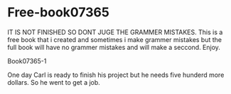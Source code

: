 # Free-book07365
IT IS NOT FINISHED SO DONT JUGE THE GRAMMER MISTAKES.
This is a free book that i created and sometimes i make grammer mistakes but the full book will have no grammer mistakes and will make a seccond.
Enjoy.


Book07365-1

One day Carl is ready to finish his project but he needs five hunderd more dollars.
So he went to get a job.
